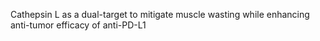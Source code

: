 Cathepsin L as a dual-target to mitigate muscle wasting while enhancing anti-tumor efficacy of anti-PD-L1
